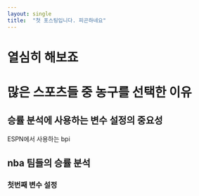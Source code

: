 ```yaml
---
layout: single
title:  "첫 포스팅입니다. 피곤하네요"
---
```


# 열심히 해보죠

# 많은 스포츠들 중 농구를 선택한 이유 

##

## 승률 분석에 사용하는 변수 설정의 중요성 

ESPN에서 사용하는 bpi

## nba 팀들의 승률 분석 
### 첫번째 변수 설정 
